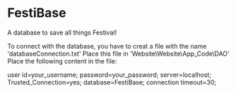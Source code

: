 # FestiBase
A database to save all things Festival!

To connect with the database, you have to creat a file with the name 'databaseConnection.txt'
Place this file in 'Website\Website\App_Code\DAO'
Place the following content in the file:

user id=your_username;
password=your_password;
server=localhost;
Trusted_Connection=yes;
database=FestiBase;
connection timeout=30;
